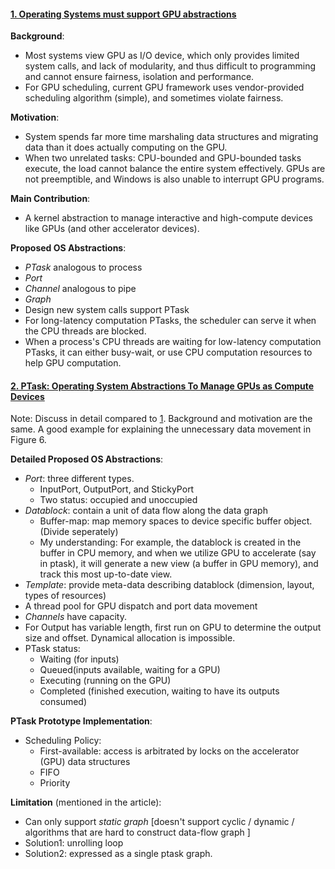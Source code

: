 #### [1. Operating Systems must support GPU abstractions](../Papers/Operating%20Systems%20must%20support%20GPU%20abstractions.pdf)
**Background**:
- Most systems view GPU as I/O device, which only provides limited system calls, and lack of modularity, and thus difficult to programming and cannot ensure fairness, isolation and performance.
- For GPU scheduling, current GPU framework uses vendor-provided scheduling algorithm (simple), and sometimes violate fairness.

**Motivation**:
- System spends far more time marshaling data structures and migrating data than it does actually computing on the GPU.
- When two unrelated tasks: CPU-bounded and GPU-bounded tasks execute, the load cannot balance the entire system effectively. GPUs are not preemptible, and Windows is also unable to interrupt GPU programs.

**Main Contribution**: 
- A kernel abstraction to manage interactive and high-compute devices like GPUs (and other accelerator devices).

**Proposed OS Abstractions**:
- *PTask* analogous to process
- *Port* 
- *Channel* analogous to pipe
- *Graph*
- Design new system calls support PTask
- For long-latency computation PTasks, the scheduler can serve it when the CPU threads are blocked.
- When a process's CPU threads are waiting for low-latency computation PTasks, it can either busy-wait, or use CPU computation resources to help GPU computation.


#### [2. PTask: Operating System Abstractions To Manage GPUs as Compute Devices](../Papers/PTask_Operating%20System%20Abstractions%20to%20Manage%20GPUs%20as%20Compute%20Devices.pdf)
Note: Discuss in detail compared to [1](../Papers/Operating%20Systems%20must%20support%20GPU%20abstractions.pdf). Background and motivation are the same. A good example for explaining the unnecessary data movement in Figure 6.

**Detailed Proposed OS Abstractions**: 
- *Port*: three different types. 
  - InputPort, OutputPort, and StickyPort
  - Two status: occupied and unoccupied
- *Datablock*: contain a unit of data flow along the data graph
  - Buffer-map: map memory spaces to device specific buffer object. (Divide seperately)
  - My understanding: For example, the datablock is created in the buffer in CPU memory, and when we utilize GPU to accelerate (say in ptask), it will generate a new view (a buffer in GPU memory), and track this most up-to-date view.
- *Template*: provide meta-data describing datablock (dimension, layout, types of resources)
- A thread pool for GPU dispatch and port data movement
- *Channels* have capacity.
- For Output has variable length, first run on GPU to determine the output size and offset. Dynamical allocation is impossible.
- PTask status:
  - Waiting (for inputs)
  - Queued(inputs available, waiting for a GPU)
  - Executing (running on the GPU)
  - Completed (finished execution, waiting to have its outputs consumed)

**PTask Prototype Implementation**:
- Scheduling Policy: 
  - First-available: access is arbitrated by locks on the accelerator (GPU) data structures
  - FIFO
  - Priority


**Limitation** (mentioned in the article):
- Can only support *static graph* [doesn't support cyclic / dynamic / algorithms that are hard to construct data-flow graph ]
- Solution1: unrolling loop
- Solution2: expressed as a single ptask graph.
